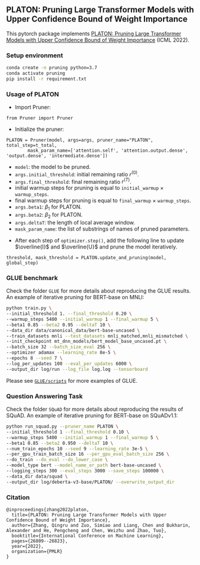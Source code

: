 ## PLATON: Pruning Large Transformer Models with Upper Confidence Bound of Weight Importance

This pytorch package implements [PLATON: Pruning Large Transformer Models with Upper Confidence Bound of Weight Importance](https://arxiv.org/pdf/2206.12562.pdf) (ICML 2022).

### Setup environment

```bash
conda create -n pruning python=3.7
conda activate pruning 
pip install -r requirement.txt
```

### Usage of PLATON

* Import Pruner:
```
from Pruner import Pruner 
```
* Initialize the pruner: 
```
PLATON = Pruner(model, args=args, pruner_name="PLATON", total_step=t_total, 
		mask_param_name=['attention.self', 'attention.output.dense', 'output.dense', 'intermediate.dense'])
```

+ `model`: the model to be pruned. 
+ `args.initial_threshold`: initial remaining ratio $r^{(0)}$. 
+ `args.final_threshold`: final remaining ratio $r^{(T)}$. 
+ initial warmup steps for pruning is equal to `initial_warmup` $\times$ `warmup_steps`. 
+ final warmup steps for pruning is equal to `final_warmup` $\times$ `warmup_steps`. 
+ `args.beta1`: $\beta_1$ for PLATON. 
+ `args.beta2`: $\beta_2$ for PLATON. 
+ `args.deltaT`: the length of local average window. 
+ `mask_param_name`: the list of substrings of names of pruned parameters. 

* After each step of `optimizer.step()`, add the following line to update $\overline{I}$ and $\overline{U}$ and prune the model iteratively. 
```
threshold, mask_threshold = PLATON.update_and_pruning(model, global_step)
```

### GLUE benchmark

Check the folder `GLUE` for more details about reproducing the GLUE results. 
An example of iterative pruning for BERT-base on MNLI: 

```bash
python train.py \
--initial_threshold 1. --final_threshold 0.20 \
--warmup_steps 5400 --initial_warmup 1 --final_warmup 5 \
--beta1 0.85 --beta2 0.95 --deltaT 10 \
--data_dir data/canonical_data/bert-base-uncased \
--train_datasets mnli --test_datasets mnli_matched,mnli_mismatched \
--init_checkpoint mt_dnn_models/bert_model_base_uncased.pt \
--batch_size 32 --batch_size_eval 256 \
--optimizer adamax --learning_rate 8e-5 \
--epochs 8 --seed 7 \
--log_per_updates 100 --eval_per_updates 6000 \
--output_dir log/run --log_file log.log --tensorboard 
```

Please see [`GLUE/scripts`](https://github.com/QingruZhang/PLATON/tree/main/GLUE/scripts) for more examples of GLUE. 


### Question Answering Task

Check the folder `SQuAD` for more details about reproducing the results of SQuAD. 
An example of iterative pruning for BERT-base on SQuADv1.1: 

```bash
python run_squad.py --pruner_name PLATON \
--initial_threshold 1 --final_threshold 0.10 \
--warmup_steps 5400 --initial_warmup 1 --final_warmup 5 \
--beta1 0.85 --beta2 0.950 --deltaT 10 \
--num_train_epochs 10 --seed 9 --learning_rate 3e-5 \
--per_gpu_train_batch_size 16 --per_gpu_eval_batch_size 256 \
--do_train --do_eval --do_lower_case \
--model_type bert --model_name_or_path bert-base-uncased \
--logging_steps 300 --eval_steps 3000 --save_steps 100000 \
--data_dir data/squad \
--output_dir log/deberta-v3-base/PLATON/ --overwrite_output_dir
```


### Citation
```
@inproceedings{zhang2022platon,
  title={PLATON: Pruning Large Transformer Models with Upper Confidence Bound of Weight Importance},
  author={Zhang, Qingru and Zuo, Simiao and Liang, Chen and Bukharin, Alexander and He, Pengcheng and Chen, Weizhu and Zhao, Tuo},
  booktitle={International Conference on Machine Learning},
  pages={26809--26823},
  year={2022},
  organization={PMLR}
}
```

